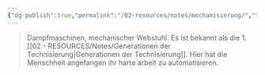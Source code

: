 ```yaml
---
{"dg-publish":true,"permalink":"/02-resources/notes/mechanisierung/","tags":["geschichte","menschheit"],"noteIcon":"","updated":"2025-08-26T16:35:05.825+02:00"}
---
```


> Dampfmaschinen, mechanischer Webstuhl. Es ist bekannt als die 1. [[02 - RESOURCES/Notes/Generationen der Technisierung\|Generationen der Technisierung]]. Hier hat die Menschheit angefangen ihr harte arbeit zu automatisieren.
> 


